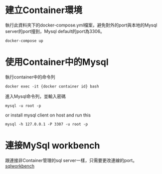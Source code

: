 # 建立Container環境
執行此資料夾下的docker-compose.yml檔案，避免對外的port與本地的Mysql server的port撞到，Mysql default的port為3306。

```
docker-compose up
```

# 使用Container中的Mysql
執行container中的命令列
```
docker exec -it {docker container id} bash
```

進入Mysql命令列，並輸入密碼
```
mysql -u root -p

```
or install mysql client on host and run this
```
mysql -h 127.0.0.1 -P 3307 -u root -p 
```

# 連接MySql workbench
跟連接非Container管理的sql server一樣，只需要更改連線的port。
[sqlworkbench](/MySql/pic/sqlworkbench.png)